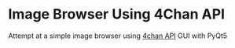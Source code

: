 # Image Browser Using 4Chan API
Attempt at a simple image browser using [4chan API](https://github.com/4chan/4chan-API)
GUI with PyQt5

